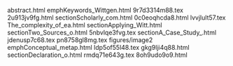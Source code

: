 abstract.html
emphKeywords_Wittgen.html
9r7d3314m88.tex
2u913jv9fg.html
sectionScholarly_com.html
0c0eoqhcda8.html
lvvjlult57.tex
The_complexity_of_ea.html
sectionApplying_Witt.html
sectionTwo_Sources_o.html
5nbvlqe3fvg.tex
sectionA_Case_Study_.html
jdenusp7c68.tex
pn8758gl8mg.tex
figures/image2
emphConceptual_metap.html
ldp5of55l48.tex
gkg9lji4q88.html
sectionDeclaration_o.html
rmdq71e643g.tex
8oh9udo9o9.html
